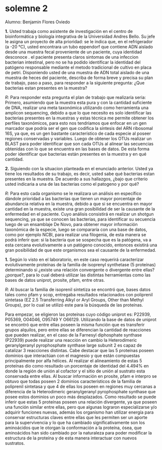 # solemne 2

Alumno: Benjamin Flores Oviedo

__1.__ Usted trabaja como asistente de investigación en el centro de bioinformática y biología integrativa de la Universidad Andres Bello. Su jefe le asigna un proyecto de alta prioridad: se le indica que, en el refrigerador (a -20 °C), usted encontrara un tubo eppendorf que contiene ADN aislado desde una muestra fecal proveniente de un paciente, cuya identidad desconoce . el paciente presenta claros sintomas de una infeccion bacterian intestinal, pero no se ha podido identificar la identidad del patógeno responsable mediante el metodo tradicional de cultivo en placa de petri. Disponiendo usted de una muestra de ADN total aislado de una muestra de heces del paciente, describa de forma breve y precisa su plan de trabajo, paso a paso, para responder a la siguiente pregunta: ¿Que bacterias estan presentes en la muestra?

_R_: Para responder esta pregunta el plan de trabajo que realizaría seria: Primero, asumiendo que la muestra esta pura y con la cantidad suficiente de DNA, realizar una meta taxonómica utilizando como herramienta una amplicon sequencing, debido a que lo que necesito es solo identificar las bacterias presentes en la muestras y estas técnica me permite obtener los perfiles taxonómicos, para esto nos tendríamos que enfocar en un gen marcador que podría ser el gen que codifica la síntesis del ARN ribosomal 16S, ya que, es un gen bastante característico de cada especie al poseer regiones conservadas y variables. Luego de obtener los OTUs realizar un BLAST para poder identificar que son cada OTUs al alinear las secuencias obtenidas con lo que se encuentra en las bases de datos. De esta forma poder identificar que bacterias están presentes en la muestra y en qué cantidad.


__2.__ Siguiendo con la situacion planteada en el enunciado anterior. Usted ya tiene los resultados de su trabajo, es decir, usted sabe qué bacterias estan presentes en la muestra. De acuerdo a sus hallazgos, ¿bajo que criterio usted indicaria a una de las bacterias como el patogeno y por qué?

_R_: Para esto cada organismo se le realizara un análisis en específico dándole prioridad a las bacterias que tienen un mayor porcentaje de abundancia relativa en la muestra, debido a que si se encuentra en mayor cantidad en la muestra, existe una gran posibilidad de ser la causante de la enfermedad en el paciente. Cuyo análisis consistirá en realizar un shotgun sequencing, ya que se conocen las bacterias, para identificar su secuencia luego de un ensamblaje De Novo, para obtener mayor información taxonómica de la especie, luego se compararía con una base de datos, como por ejemplo NCBI, para realizar una filogenia, de esta manera se podrá inferir que: si la bacteria que se sospecha que es la patógena, va a esta cercana evolutivamente a un patógeno conocido, entonces existirá una gran posibilidad de que este organismos sea el causante de la enfermedad. 

__1.__ Según lo visto en el laboratorio, en este caso requerirá caracterizar evolutivamente proteínas de la familia de isoprenyl synthetase (5 proteínas) determinando si ¿existe una relación convergente o divergente entre ellas? ¿porque?, para lo cual deberá utilizar las distintas herramientas como las bases de datos uniprot, prosite, pfam, entre otras.

_R_: Al buscar la familia de isoprenil sintetiza se encontró que, bases datos tales como pfam y scop, entregaba resultados relacionados con poliprenil sintetasa (EZ 2.5 Transferring Alkyl or Aryl Groups, Other than Methyl Groups), por lo cual se utilizó este para la búsqueda de las proteínas.

Para empezar, se eligieron las proteínas cuyo código uniprot es: P22939, P05369, O04046, O95749 Y O66129. Utilizando la base de datos de uniprot se encontró que entre ellas poseen la misma función que es transferir grupos alquilos, pero entre ellas se diferencian la cantidad de reacciones que pueden realizar, en el caso de la Farnesyl diphosphate synthase (P22939) puede realizar una reacción en cambio la Heterodimeric geranylgeranyl pyrophosphate synthase large subunit 2 es capaz de catalizar 3 reacciones distintas. Cabe destacar que las 5 proteínas poseen dominios que interactúan con el magnesio y que están compuestas principalmente por alfa hélices. Al realizar el alineamiento de estas 5 proteínas dio como resultado un porcentaje de identidad del 4.494% en donde la región de unión al cofactor y el sitio de unión al sustrato esta conservada entre ellas. Al buscar información en prosite, pfam e interpro se obtuvo que todas poseen 2 dominios característicos de la familia de poliprenil sintetasa y que 4 de ellas los poseen en regiones muy cercanas a diferencia de la Heterodimeric geranylgeranyl pyrophosphate synthase que posee estos dominios un poco más desplazados. Como resultado se puede inferir que estas 5 proteínas poseen una relación divergente, ya que poseen una función similar entre ellas, pero que algunas lograron especializarse y/o adquirir funciones nuevas, además los organismo han utilizar energía para conservar estructuras claves entre ellas que les permiten ser un aporte para la supervivencia y lo que ha cambiado significativamente son los aminoácidos que le otorgan la conformación a la proteína, ósea, que aminoácidos han sido cambiado por la naturaleza para poder modificar la estructura de la proteína y de esta manera interactuar con nuevos sustratos.   
 



